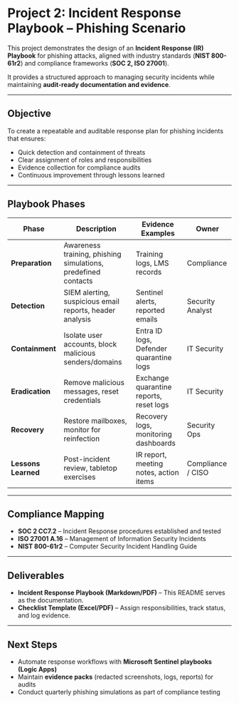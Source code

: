 # Project 2: Incident Response Playbook – Phishing Scenario  

This project demonstrates the design of an **Incident Response (IR) Playbook** for phishing attacks, aligned with industry standards (**NIST 800-61r2**) and compliance frameworks (**SOC 2, ISO 27001**).  

It provides a structured approach to managing security incidents while maintaining **audit-ready documentation and evidence**.  

---

## Objective  
To create a repeatable and auditable response plan for phishing incidents that ensures:  
- Quick detection and containment of threats  
- Clear assignment of roles and responsibilities  
- Evidence collection for compliance audits  
- Continuous improvement through lessons learned  

---

## Playbook Phases  

| Phase                | Description                                                   | Evidence Examples                         | Owner            |  
|----------------------|---------------------------------------------------------------|-------------------------------------------|------------------|  
| **Preparation**      | Awareness training, phishing simulations, predefined contacts | Training logs, LMS records                 | Compliance       |  
| **Detection**        | SIEM alerting, suspicious email reports, header analysis      | Sentinel alerts, reported emails           | Security Analyst |  
| **Containment**      | Isolate user accounts, block malicious senders/domains        | Entra ID logs, Defender quarantine logs    | IT Security      |  
| **Eradication**      | Remove malicious messages, reset credentials                  | Exchange quarantine reports, reset logs    | IT Security      |  
| **Recovery**         | Restore mailboxes, monitor for reinfection                    | Recovery logs, monitoring dashboards       | Security Ops     |  
| **Lessons Learned**  | Post-incident review, tabletop exercises                      | IR report, meeting notes, action items     | Compliance / CISO|  

---

## Compliance Mapping  
- **SOC 2 CC7.2** – Incident Response procedures established and tested  
- **ISO 27001 A.16** – Management of Information Security Incidents  
- **NIST 800-61r2** – Computer Security Incident Handling Guide  

---

## Deliverables  
- **Incident Response Playbook (Markdown/PDF)** – This README serves as the documentation.  
- **Checklist Template (Excel/PDF)** – Assign responsibilities, track status, and log evidence.  

---

## Next Steps  
- Automate response workflows with **Microsoft Sentinel playbooks (Logic Apps)**  
- Maintain **evidence packs** (redacted screenshots, logs, reports) for audits  
- Conduct quarterly phishing simulations as part of compliance testing  
